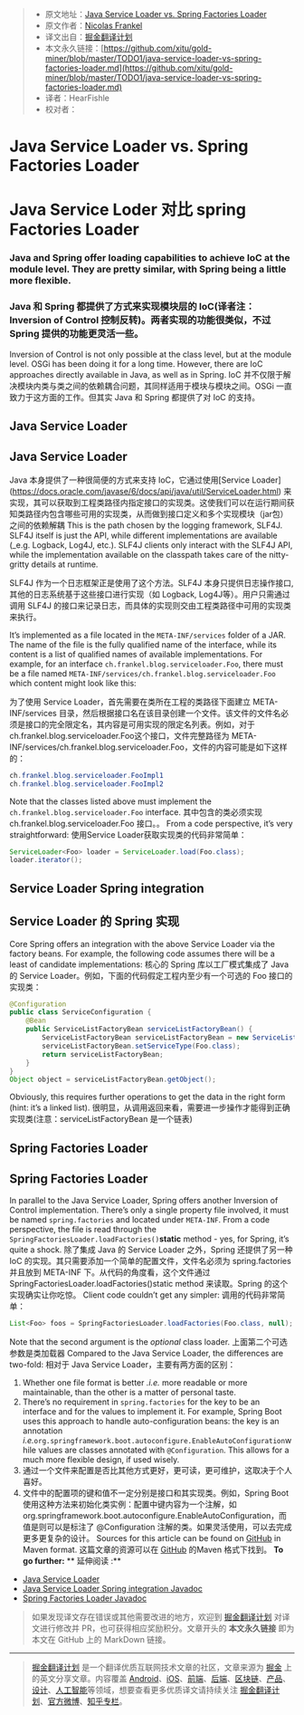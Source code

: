 > * 原文地址：[Java Service Loader vs. Spring Factories Loader](https://dzone.com/articles/java-service-loader-vs-spring-factories-loader)
> * 原文作者：[Nicolas Frankel](https://dzone.com/users/293758/nfrankel.html)
> * 译文出自：[掘金翻译计划](https://github.com/xitu/gold-miner)
> * 本文永久链接：[https://github.com/xitu/gold-miner/blob/master/TODO1/java-service-loader-vs-spring-factories-loader.md](https://github.com/xitu/gold-miner/blob/master/TODO1/java-service-loader-vs-spring-factories-loader.md)
> * 译者：HearFishle
> * 校对者：

# Java Service Loader vs. Spring Factories Loader
# Java Service Loder 对比 spring Factories Loader
### Java and Spring offer loading capabilities to achieve IoC at the module level. They are pretty similar, with Spring being a little more flexible.
### Java 和 Spring 都提供了方式来实现模块层的 IoC(译者注：Inversion of Control 控制反转)。两者实现的功能很类似，不过 Spring 提供的功能更灵活一些。
Inversion of Control is not only possible at the class level, but at the module level. OSGi has been doing it for a long time. However, there are IoC approaches directly available in Java, as well as in Spring.
IoC 并不仅限于解决模块内类与类之间的依赖耦合问题，其同样适用于模块与模块之间。OSGi 一直致力于这方面的工作。但其实 Java 和 Spring 都提供了对 IoC 的支持。
## Java Service Loader
## Java Service Loader
Java 本身提供了一种很简便的方式来支持 IoC，它通过使用[Service Loader] (https://docs.oracle.com/javase/6/docs/api/java/util/ServiceLoader.html) 来实现，其可以获取到工程类路径内指定接口的实现类。这使我们可以在运行期间获知类路径内包含哪些可用的实现类，从而做到接口定义和多个实现模块（jar包）之间的依赖解耦
This is the path chosen by the logging framework, SLF4J. SLF4J itself is just the API, while different implementations are available (_e.g. Logback, Log4J, etc.). SLF4J clients only interact with the SLF4J API, while the implementation available on the classpath takes care of the nitty-gritty details at runtime.

SLF4J 作为一个日志框架正是使用了这个方法。SLF4J 本身只提供日志操作接口,其他的日志系统基于这些接口进行实现（如 Logback, Log4J等）。用户只需通过调用 SLF4J 的接口来记录日志，而具体的实现则交由工程类路径中可用的实现类来执行。

It’s implemented as a file located in the `META-INF/services` folder of a JAR. The name of the file is the fully qualified name of the interface, while its content is a list of qualified names of available implementations. For example, for an interface `ch.frankel.blog.serviceloader.Foo`, there must be a file named `META-INF/services/ch.frankel.blog.serviceloader.Foo` which content might look like this:

为了使用 Service Loader，首先需要在类所在工程的类路径下面建立 META-INF/services 目录，然后根据接口名在该目录创建一个文件。该文件的文件名必须是接口的完全限定名，其内容是可用实现的限定名列表。例如，对于 ch.frankel.blog.serviceloader.Foo这个接口，文件完整路径为 META-INF/services/ch.frankel.blog.serviceloader.Foo，文件的内容可能是如下这样的：

``` java
ch.frankel.blog.serviceloader.FooImpl1
ch.frankel.blog.serviceloader.FooImpl2
```

Note that the classes listed above must implement the `ch.frankel.blog.serviceloader.Foo` interface.
其中包含的类必须实现 ch.frankel.blog.serviceloader.Foo 接口。。
From a code perspective, it’s very straightforward:
使用Service Loader获取实现类的代码非常简单：
``` java
ServiceLoader<Foo> loader = ServiceLoader.load(Foo.class);
loader.iterator();
```

## Service Loader Spring integration
## Service Loader 的 Spring 实现
Core Spring offers an integration with the above Service Loader via the factory beans. For example, the following code assumes there will be a least of candidate implementations:
核心的 Spring 库以工厂模式集成了 Java 的 Service Loader。例如，下面的代码假定工程内至少有一个可选的 Foo 接口的实现类：
``` java
@Configuration
public class ServiceConfiguration {
    @Bean
    public ServiceListFactoryBean serviceListFactoryBean() {
        ServiceListFactoryBean serviceListFactoryBean = new ServiceListFactoryBean();
        serviceListFactoryBean.setServiceType(Foo.class);
        return serviceListFactoryBean;
    }
}
Object object = serviceListFactoryBean.getObject();
```

Obviously, this requires further operations to get the data in the right form (hint: it’s a linked list).
很明显，从调用返回来看，需要进一步操作才能得到正确实现类(注意：serviceListFactoryBean 是一个链表)
## Spring Factories Loader
## Spring Factories Loader
In parallel to the Java Service Loader, Spring offers another Inversion of Control implementation. There’s only a single property file involved, it must be named `spring.factories` and located under `META-INF`. From a code perspective, the file is read through the `SpringFactoriesLoader.loadFactories()`**static** method - yes, for Spring, it’s quite a shock.
除了集成 Java 的 Service Loader 之外，Spring 还提供了另一种 IoC 的实现。其只需要添加一个简单的配置文件，文件名必须为 spring.factories 并且放到 META-INF 下。从代码的角度看，这个文件通过 SpringFactoriesLoader.loadFactories()static method 来读取。Spring 的这个实现确实让你吃惊。
Client code couldn’t get any simpler:
调用的代码非常简单：
``` java
List<Foo> foos = SpringFactoriesLoader.loadFactories(Foo.class, null);
```

Note that the second argument is the _optional_ class loader.
上面第二个可选参数是类加载器
Compared to the Java Service Loader, the differences are two-fold:
相对于 Java Service Loader，主要有两方面的区别：
1.  Whether one file format is better _.i.e._ more readable or more maintainable, than the other is a matter of personal taste.
2.  There’s no requirement in `spring.factories` for the key to be an interface and for the values to implement it. For example, Spring Boot uses this approach to handle auto-configuration beans: the key is an annotation _i.e._`org.springframework.boot.autoconfigure.EnableAutoConfiguration`while values are classes annotated with `@Configuration`. This allows for a much more flexible design, if used wisely.
1. 通过一个文件来配置是否比其他方式更好，更可读，更可维护，这取决于个人喜好。
2. 文件中的配置项的键和值不一定分别是接口和其实现类。例如，Spring Boot 使用这种方法来初始化类实例：配置中键内容为一个注解，如 org.springframework.boot.autoconfigure.EnableAutoConfiguration，而值是则可以是标注了 @Configuration 注解的类。如果灵活使用，可以去完成更多更复杂的设计。
Sources for this article can be found on [GitHub](https://github.com/nfrankel/serviceloader) in Maven format.
这篇文章的资源可以在 [GitHub](https://github.com/nfrankel/serviceloader) 的Maven 格式下找到。
**To go further:**
** 延伸阅读 :**
*   [Java Service Loader](https://docs.oracle.com/javase/tutorial/ext/basics/spi.html)
*   [Java Service Loader Spring integration Javadoc](http://docs.spring.io/spring/docs/current/javadoc-api/org/springframework/beans/factory/serviceloader/package-summary.html)
*   [Spring Factories Loader Javadoc](http://docs.spring.io/spring-framework/docs/current/javadoc-api/org/springframework/core/io/support/SpringFactoriesLoader.html)

> 如果发现译文存在错误或其他需要改进的地方，欢迎到 [掘金翻译计划](https://github.com/xitu/gold-miner) 对译文进行修改并 PR，也可获得相应奖励积分。文章开头的 **本文永久链接** 即为本文在 GitHub 上的 MarkDown 链接。

---

> [掘金翻译计划](https://github.com/xitu/gold-miner) 是一个翻译优质互联网技术文章的社区，文章来源为 [掘金](https://juejin.im) 上的英文分享文章。内容覆盖 [Android](https://github.com/xitu/gold-miner#android)、[iOS](https://github.com/xitu/gold-miner#ios)、[前端](https://github.com/xitu/gold-miner#前端)、[后端](https://github.com/xitu/gold-miner#后端)、[区块链](https://github.com/xitu/gold-miner#区块链)、[产品](https://github.com/xitu/gold-miner#产品)、[设计](https://github.com/xitu/gold-miner#设计)、[人工智能](https://github.com/xitu/gold-miner#人工智能)等领域，想要查看更多优质译文请持续关注 [掘金翻译计划](https://github.com/xitu/gold-miner)、[官方微博](http://weibo.com/juejinfanyi)、[知乎专栏](https://zhuanlan.zhihu.com/juejinfanyi)。
